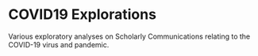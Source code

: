 # COVID19 Explorations

Various exploratory analyses on Scholarly Communications relating to the COVID-19 virus and pandemic.


